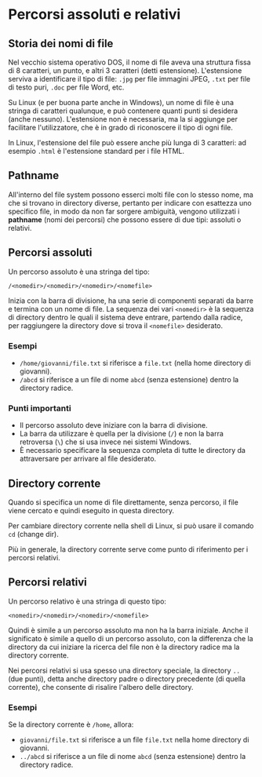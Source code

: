 # Percorsi assoluti e relativi

## Storia dei nomi di file

Nel vecchio sistema operativo DOS, il nome di file aveva una struttura fissa di 8 caratteri, un punto, e altri 3 caratteri (detti estensione). L'estensione serviva a identificare il tipo di file: `.jpg` per file immagini JPEG, `.txt` per file di testo puri, `.doc` per file Word, etc.

Su Linux (e per buona parte anche in Windows), un nome di file è una stringa di caratteri qualunque, e può contenere quanti punti si desidera (anche nessuno). L'estensione non è necessaria, ma la si aggiunge per facilitare l'utilizzatore, che è in grado di riconoscere il tipo di ogni file.

In Linux, l'estensione del file può essere anche più lunga di 3 caratteri: ad esempio `.html` è l'estensione standard per i file HTML.

## Pathname

All'interno del file system possono esserci molti file con lo stesso nome, ma che si trovano in directory diverse, pertanto per indicare con esattezza uno specifico file, in modo da non far sorgere ambiguità, vengono utilizzati i **pathname** (nomi dei percorsi) che possono essere di due tipi: assoluti o relativi.

## Percorsi assoluti

Un percorso assoluto è una stringa del tipo:

```
/<nomedir>/<nomedir>/<nomedir>/<nomefile>
```

Inizia con la barra di divisione, ha una serie di componenti separati da barre e termina con un nome di file. La sequenza dei vari `<nomedir>` è la sequenza di directory dentro le quali il sistema deve entrare, partendo dalla radice, per raggiungere la directory dove si trova il `<nomefile>` desiderato.

### Esempi

- `/home/giovanni/file.txt` si riferisce a `file.txt` (nella home directory di giovanni).
- `/abcd` si riferisce a un file di nome `abcd` (senza estensione) dentro la directory radice.

### Punti importanti

- Il percorso assoluto deve iniziare con la barra di divisione.
- La barra da utilizzare è quella per la divisione (`/`) e non la barra retroversa (`\`) che si usa invece nei sistemi Windows.
- È necessario specificare la sequenza completa di tutte le directory da attraversare per arrivare al file desiderato.

## Directory corrente

Quando si specifica un nome di file direttamente, senza percorso, il file viene cercato e quindi eseguito in questa directory.

Per cambiare directory corrente nella shell di Linux, si può usare il comando `cd` (change dir).

Più in generale, la directory corrente serve come punto di riferimento per i percorsi relativi.

## Percorsi relativi

Un percorso relativo è una stringa di questo tipo:

```
<nomedir>/<nomedir>/<nomedir>/<nomefile>
```

Quindi è simile a un percorso assoluto ma non ha la barra iniziale. Anche il significato è simile a quello di un percorso assoluto, con la differenza che la directory da cui iniziare la ricerca del file non è la directory radice ma la directory corrente.

Nei percorsi relativi si usa spesso una directory speciale, la directory `..` (due punti), detta anche directory padre o directory precedente (di quella corrente), che consente di risalire l'albero delle directory.

### Esempi

Se la directory corrente è `/home`, allora:

- `giovanni/file.txt` si riferisce a un file `file.txt` nella home directory di giovanni.
- `../abcd` si riferisce a un file di nome `abcd` (senza estensione) dentro la directory radice.
